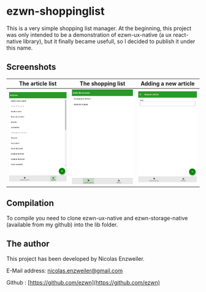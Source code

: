 # ezwn-shoppinglist

This is a very simple shopping list manager. At the beginning, this project was only intended to be a demonstration of ezwn-ux-native (a ux react-native library), but it finally became usefull, so I decided to publish it under this name.

## Screenshots

| The article list        | The shopping list           | Adding a new article  |
|:-------------:|:-------------:|:-----:|
| ![Article list](./doc/screenshots/ShoppingList-Articles-250.png) | ![Shopping list](./doc/screenshots/ShoppingList-Courses-250.png) | ![Adding a new article](./doc/screenshots/ShoppingList-AjoutArticle-250.png) |


## Compilation

To compile you need to clone ezwn-ux-native and ezwn-storage-native (available from my github) into the lib folder.

## The author

This project has been developed by Nicolas Enzweiler.

E-Mail address: [nicolas.enzweiler@gmail.com](mailto:nicolas.enzweiler@gmail.com)

Github : [https://github.com/ezwn](https://github.com/ezwn)
